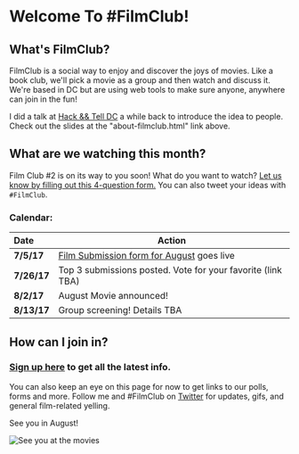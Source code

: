 # Welcome To \#FilmClub!

## What's FilmClub? 

FilmClub is a social way to enjoy and discover the joys of movies. Like a book club, we'll pick a movie as a group and then watch and discuss it. We're based in DC but are using web tools to make sure anyone, anywhere can join in the fun!

I did a talk at [Hack && Tell DC](https://twitter.com/DCHackAndTell) a while back to introduce the idea to people. Check out the slides at the "about-filmclub.html" link above.


## What are we watching this month?

Film Club \#2 is on its way to you soon! What do you want to watch? [Let us know by filling out this 4-question form.](https://lizzie76.typeform.com/to/DusNMF) You can also tweet your ideas with `#FilmClub`. 


### Calendar:

| Date       | Action |
|:-----------|--------|
|**7/5/17** | [Film Submission form for August](https://lizzie76.typeform.com/to/DusNMF) goes live |
|**7/26/17** | Top 3 submissions posted. Vote for your favorite (link TBA) |
|**8/2/17** | August Movie announced! |
|**8/13/17** | Group screening! Details TBA |



## How can I join in?

### **[Sign up here](http://tinyletter.com/lizzie_ellis) to get all the latest info.** 

You can also keep an eye on this page for now to get links to our polls, forms and more. Follow me and #FilmClub on [Twitter](https://twitter.com/lizmeister321/) for updates, gifs, and general film-related yelling.


See you in August!


![See you at the movies](https://marxwellhousecoffee.files.wordpress.com/2014/09/theater.gif)



